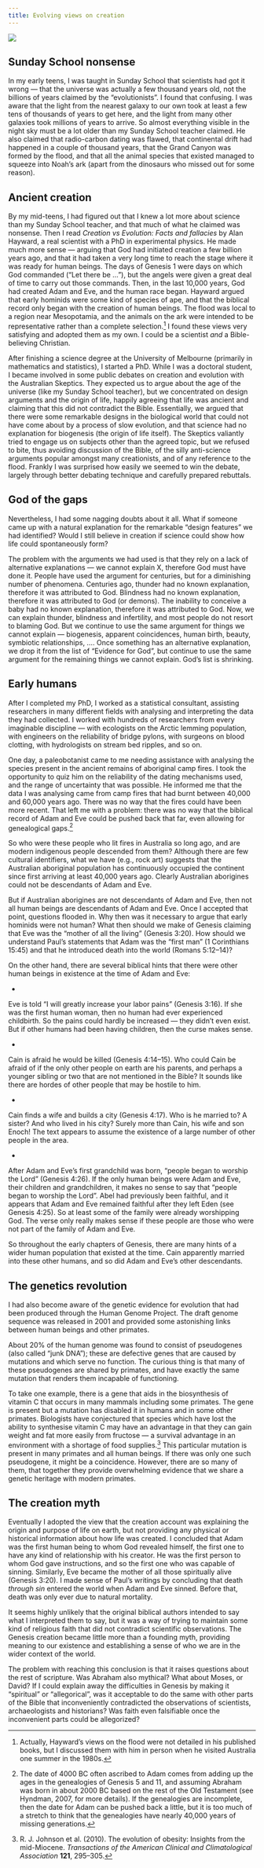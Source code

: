```yaml
---
title: Evolving views on creation
---
```


![](everlastings.resized.jpg)

## Sunday School nonsense

In my early teens, I was taught in Sunday School that scientists had got it wrong — that the universe was actually a few thousand years old, not the billions of years claimed by the “evolutionists”. I found that confusing. I was aware that the light from the nearest galaxy to our own took at least a few tens of thousands of years to get here, and the light from many other galaxies took millions of years to arrive. So almost everything visible in the night sky must be a lot older than my Sunday School teacher claimed. He also claimed that radio-carbon dating was flawed, that continental drift had happened in a couple of thousand years, that the Grand Canyon was formed by the flood, and that all the animal species that existed managed to squeeze into Noah’s ark (apart from the dinosaurs who missed out for some reason).

## Ancient creation

By my mid-teens, I had figured out that I knew a lot more about science than my Sunday School teacher, and that much of what he claimed was nonsense. Then I read _Creation vs Evolution: Facts and fallacies_ by Alan Hayward, a real scientist with a PhD in experimental physics. He made much more sense — arguing that God had initiated creation a few billion years ago, and that it had taken a very long time to reach the stage where it was ready for human beings. The days of Genesis 1 were days on which God commanded (“Let there be …”), but the angels were given a great deal of time to carry out those commands. Then, in the last 10,000 years, God had created Adam and Eve, and the human race began. Hayward argued that early hominids were some kind of species of ape, and that the biblical record only began with the creation of human beings. The flood was local to a region near Mesopotamia, and the animals on the ark were intended to be representative rather than a complete selection.[^1] I found these views very satisfying and adopted them as my own. I could be a scientist _and_ a Bible-believing Christian.

After finishing a science degree at the University of Melbourne (primarily in mathematics and statistics), I started a PhD. While I was a doctoral student, I became involved in some public debates on creation and evolution with the Australian Skeptics. They expected us to argue about the age of the universe (like my Sunday School teacher), but we concentrated on design arguments and the origin of life, happily agreeing that life was ancient and claiming that this did not contradict the Bible. Essentially, we argued that there were some remarkable designs in the biological world that could not have come about by a process of slow evolution, and that science had no explanation for biogenesis (the origin of life itself). The Skeptics valiantly tried to engage us on subjects other than the agreed topic, but we refused to bite, thus avoiding discussion of the Bible, of the silly anti-science arguments popular amongst many creationists, and of any reference to the flood. Frankly I was surprised how easily we seemed to win the debate, largely through better debating technique and carefully prepared rebuttals.

## God of the gaps

Nevertheless, I had some nagging doubts about it all. What if someone came up with a natural explanation for the remarkable “design features” we had identified? Would I still believe in creation if science could show how life could spontaneously form?

The problem with the arguments we had used is that they rely on a lack of alternative explanations — we cannot explain X, therefore God must have done it. People have used the argument for centuries, but for a diminishing number of phenomena. Centuries ago, thunder had no known explanation, therefore it was attributed to God. Blindness had no known explanation, therefore it was attributed to God (or demons). The inability to conceive a baby had no known explanation, therefore it was attributed to God. Now, we can explain thunder, blindness and infertility, and most people do not resort to blaming God. But we continue to use the same argument for things we cannot explain — biogenesis, apparent coincidences, human birth, beauty, symbiotic relationships, …. Once something has an alternative explanation, we drop it from the list of “Evidence for God”, but continue to use the same argument for the remaining things we cannot explain. God’s list is shrinking.

## Early humans

After I completed my PhD, I worked as a statistical consultant, assisting researchers in many different fields with analysing and interpreting the data they had collected. I worked with hundreds of researchers from every imaginable discipline — with ecologists on the Arctic lemming population, with engineers on the reliability of bridge pylons, with surgeons on blood clotting, with hydrologists on stream bed ripples, and so on.

One day, a paleobotanist came to me needing assistance with analysing the species present in the ancient remains of aboriginal camp fires. I took the opportunity to quiz him on the reliability of the dating mechanisms used, and the range of uncertainty that was possible. He informed me that the data I was analysing came from camp fires that had burnt between 40,000 and 60,000 years ago. There was no way that the fires could have been more recent. That left me with a problem: there was no way that the biblical record of Adam and Eve could be pushed back that far, even allowing for genealogical gaps.[^2]

So who were these people who lit fires in Australia so long ago, and are modern indigenous people descended from them? Although there are few cultural identifiers, what we have (e.g., rock art) suggests that the Australian aboriginal population has continuously occupied the continent since first arriving at least 40,000 years ago. Clearly Australian aborigines could not be descendants of Adam and Eve.

But if Australian aborigines are not descendants of Adam and Eve, then not all human beings are descendants of Adam and Eve. Once I accepted that point, questions flooded in. Why then was it necessary to argue that early hominids were not human? What then should we make of Genesis claiming that Eve was the “mother of all the living” (Genesis 3:20). How should we understand Paul’s statements that Adam was the “first man” (1 Corinthians 15:45) and that he introduced death into the world (Romans 5:12–14)?

On the other hand, there are several biblical hints that there were other human beings in existence at the time of Adam and Eve:


  *
Eve is told “I will greatly increase your labor pains” (Genesis 3:16). If she was the first human woman, then no human had ever experienced childbirth. So the pains could hardly be increased — they didn’t even exist. But if other humans had been having children, then the curse makes sense.

  *
Cain is afraid he would be killed (Genesis 4:14–15). Who could Cain be afraid of if the only other people on earth are his parents, and perhaps a younger sibling or two that are not mentioned in the Bible? It sounds like there are hordes of other people that may be hostile to him.

  *
Cain finds a wife and builds a city (Genesis 4:17). Who is he married to? A sister? And who lived in his city? Surely more than Cain, his wife and son Enoch! The text appears to assume the existence of a large number of other people in the area.

  *
After Adam and Eve’s first grandchild was born, “people began to worship the Lord” (Genesis 4:26). If the only human beings were Adam and Eve, their children and grandchildren, it makes no sense to say that “people began to worship the Lord”. Abel had previously been faithful, and it appears that Adam and Eve remained faithful after they left Eden (see Genesis 4:25). So at least some of the family were already worshipping God. The verse only really makes sense if these people are those who were not part of the family of Adam and Eve.

So throughout the early chapters of Genesis, there are many hints of a wider human population that existed at the time. Cain apparently married into these other humans, and so did Adam and Eve’s other descendants.

## The genetics revolution

I had also become aware of the genetic evidence for evolution that had been produced through the Human Genome Project. The draft genome sequence was released in 2001 and provided some astonishing links between human beings and other primates.

About 20% of the human genome was found to consist of pseudogenes (also called “junk DNA”); these are defective genes that are caused by mutations and which serve no function. The curious thing is that many of these pseudogenes are shared by primates, and have exactly the same mutation that renders them incapable of functioning.

To take one example, there is a gene that aids in the biosynthesis of vitamin C that occurs in many mammals including some primates. The gene is present but a mutation has disabled it in humans and in some other primates. Biologists have conjectured that species which have lost the ability to synthesise vitamin C may have an advantage in that they can gain weight and fat more easily from fructose — a survival advantage in an environment with a shortage of food supplies.[^3] This particular mutation is present in many primates and all human beings. If there was only one such pseudogene, it might be a coincidence. However, there are so many of them, that together they provide overwhelming evidence that we share a genetic heritage with modern primates.

## The creation myth

Eventually I adopted the view that the creation account was explaining the origin and purpose of life on earth, but not providing any physical or historical information about how life was created. I concluded that Adam was the first human being to whom God revealed himself, the first one to have any kind of relationship with his creator. He was the first person to whom God gave instructions, and so the first one who was capable of sinning. Similarly, Eve became the mother of all those spiritually alive (Genesis 3:20). I made sense of Paul’s writings by concluding that death _through sin_ entered the world when Adam and Eve sinned. Before that, death was only ever due to natural mortality.

It seems highly unlikely that the original biblical authors intended to say what I interpreted them to say, but it was a way of trying to maintain some kind of religious faith that did not contradict scientific observations. The Genesis creation became little more than a founding myth, providing meaning to our existence and establishing a sense of who we are in the wider context of the world.

The problem with reaching this conclusion is that it raises questions about the rest of scripture. Was Abraham also mythical? What about Moses, or David? If I could explain away the difficulties in Genesis by making it “spiritual” or “allegorical”, was it acceptable to do the same with other parts of the Bible that inconveniently contradicted the observations of scientists, archaeologists and historians? Was faith even falsifiable once the inconvenient parts could be allegorized?

[^1]: Actually, Hayward’s views on the flood were not detailed in his published books, but I discussed them with him in person when he visited Australia one summer in the 1980s.

[^2]: The date of 4000 BC often ascribed to Adam comes from adding up the ages in the genealogies of Genesis 5 and 11, and assuming Abraham was born in about 2000 BC based on the rest of the Old Testament (see Hyndman, 2007, for more details). If the genealogies are incomplete, then the date for Adam can be pushed back a little, but it is too much of a stretch to think that the genealogies have nearly 40,000 years of missing generations.

[^3]: R. J. Johnson et al. (2010). The evolution of obesity: Insights from the mid-Miocene. _Transactions of the American Clinical and Climatological Association_ **121**, 295–305.
